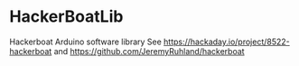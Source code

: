 # HackerBoatLib
Hackerboat Arduino software library
See https://hackaday.io/project/8522-hackerboat and https://github.com/JeremyRuhland/hackerboat
